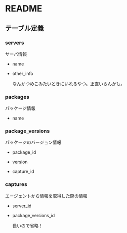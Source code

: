 # README

## テーブル定義

### servers

サーバ情報

* name

* other_info

  なんかつめこみたいときにいれるやつ。正直いらんかも。

### packages

パッケージ情報

* name

### package_versions

パッケージのバージョン情報

* package_id

* version

* capture_id

### captures

エージェントから情報を取得した際の情報

* server_id

* package\_versions_id

	長いので省略！
